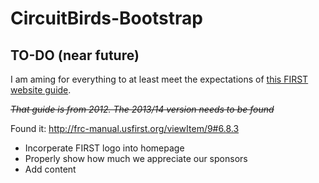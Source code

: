 CircuitBirds-Bootstrap
======================
TO-DO (near future)
---------------------
I am aming for everything to at least meet the expectations of [this FIRST website guide](http://www.usfirst.org/sites/default/files/uploadedFiles/Robotics_Programs/FRC/Game_and_Season__Info/2012_Assets/2012%20website%20criteria%20section%20of%20team%20manual.pdf).

~~*That guide is from 2012. The 2013/14 version needs to be found*~~ 

Found it: http://frc-manual.usfirst.org/viewItem/9#6.8.3

* Incorperate FIRST logo into homepage
* Properly show how much we appreciate our sponsors
* Add content

